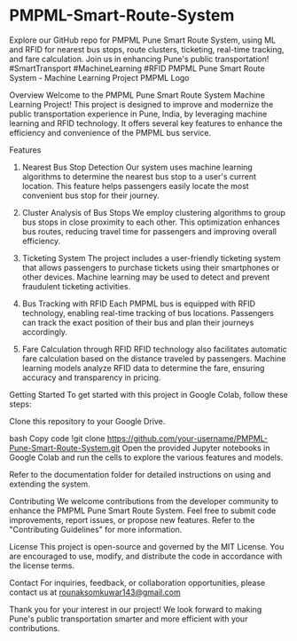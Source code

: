 # PMPML-Smart-Route-System
 Explore our GitHub repo for PMPML Pune Smart Route System, using ML and RFID for nearest bus stops, route clusters, ticketing, real-time tracking, and fare calculation. Join us in enhancing Pune's public transportation! #SmartTransport #MachineLearning #RFID
PMPML Pune Smart Route System - Machine Learning Project
PMPML Logo

Overview
Welcome to the PMPML Pune Smart Route System Machine Learning Project! This project is designed to improve and modernize the public transportation experience in Pune, India, by leveraging machine learning and RFID technology. It offers several key features to enhance the efficiency and convenience of the PMPML bus service.

Features
1. Nearest Bus Stop Detection
Our system uses machine learning algorithms to determine the nearest bus stop to a user's current location. This feature helps passengers easily locate the most convenient bus stop for their journey.

2. Cluster Analysis of Bus Stops
We employ clustering algorithms to group bus stops in close proximity to each other. This optimization enhances bus routes, reducing travel time for passengers and improving overall efficiency.

3. Ticketing System
The project includes a user-friendly ticketing system that allows passengers to purchase tickets using their smartphones or other devices. Machine learning may be used to detect and prevent fraudulent ticketing activities.

4. Bus Tracking with RFID
Each PMPML bus is equipped with RFID technology, enabling real-time tracking of bus locations. Passengers can track the exact position of their bus and plan their journeys accordingly.

5. Fare Calculation through RFID
RFID technology also facilitates automatic fare calculation based on the distance traveled by passengers. Machine learning models analyze RFID data to determine the fare, ensuring accuracy and transparency in pricing.

Getting Started
To get started with this project in Google Colab, follow these steps:

Clone this repository to your Google Drive.

bash
Copy code
!git clone https://github.com/your-username/PMPML-Pune-Smart-Route-System.git
Open the provided Jupyter notebooks in Google Colab and run the cells to explore the various features and models.

Refer to the documentation folder for detailed instructions on using and extending the system.

Contributing
We welcome contributions from the developer community to enhance the PMPML Pune Smart Route System. Feel free to submit code improvements, report issues, or propose new features. Refer to the "Contributing Guidelines" for more information.

License
This project is open-source and governed by the MIT License. You are encouraged to use, modify, and distribute the code in accordance with the license terms.

Contact
For inquiries, feedback, or collaboration opportunities, please contact us at rounaksomkuwar143@gmail.com

Thank you for your interest in our project! We look forward to making Pune's public transportation smarter and more efficient with your contributions.
